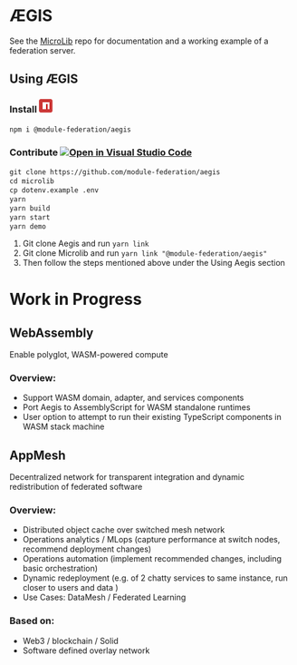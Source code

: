 # ÆGIS

See the [MicroLib](https://github.com/module-federation/MicroLib) repo for documentation and a working example of a federation server.


## Using ÆGIS

### Install [<img src="https://github.com/tysonrm/cluster-rolling-restart/blob/main/npm-tile.png">](https://www.npmjs.com/package/@module-federation/aegis)
```shell
npm i @module-federation/aegis
```

### Contribute [![Open in Visual Studio Code](https://open.vscode.dev/badges/open-in-vscode.svg)](https://open.vscode.dev/module-federation/aegis)

```shell
git clone https://github.com/module-federation/aegis
cd microlib
cp dotenv.example .env
yarn
yarn build
yarn start
yarn demo
```

1) Git clone Aegis and run `yarn link`
2) Git clone Microlib and run `yarn link "@module-federation/aegis"`
3) Then follow the steps mentioned above under the Using Aegis section


# Work in Progress

## WebAssembly
Enable polyglot, WASM-powered compute 

### Overview:
- Support WASM domain, adapter, and services components
- Port Aegis to AssemblyScript for WASM standalone runtimes
- User option to attempt to run their existing TypeScript components in WASM stack machine

## AppMesh 
Decentralized network for transparent integration and dynamic redistribution of federated software

### Overview:
- Distributed object cache over switched mesh network 
- Operations analytics / MLops (capture performance at switch nodes, recommend deployment changes)
- Operations automation (implement recommended changes, including basic orchestration)
- Dynamic redeployment (e.g. of 2 chatty services to same instance, run closer to users and data )
- Use Cases: DataMesh / Federated Learning

### Based on:
- Web3 / blockchain / Solid
- Software defined overlay network
